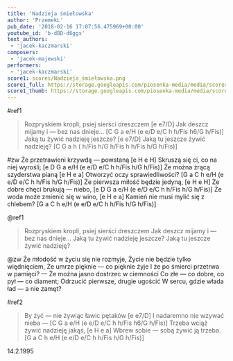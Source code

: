 ```yaml
---
title: 'Nadzieja śmiełowska'
author: 'PrzemekL'
pub_date: '2018-02-16 17:07:56.475969+00:00'
youtube_id: 'b-dBD-d6ggs'
text_authors:
 - 'jacek-kaczmarski'
composers:
 - 'jacek-majewski'
performers:
 - 'jacek-kaczmarski'
score1: scores/Nadzieja_śmiełowska.png
score1_full: https://storage.googleapis.com/piosenka-media/media/scores/Nadzieja_śmiełowska.png
score1_thumb: https://storage.googleapis.com/piosenka-media/media/scores/Nadzieja_%C5%9Bmie%C5%82owska.png.180x0_q85_upscale.jpg
---
```


#ref1
>Rozpryskiem kropli, psiej sierści dreszczem [e e7/D]
>Jak deszcz mijamy i — bez nas dnieje… [C G a e/H   (e e/D  e/C  h h/Fis  h6/G  h/Fis)]
>Jaką tu żywić nadzieję jeszcze? [e e7/D]
>Jaką tu jeszcze żywić nadzieję? [C G a h   ( h/Fis  h/G  h/Fis  h  h/Fis  h/G  h/Fis)]

#zw
Że przetrawieni krzywdą — powstaną [e H e H]
Skruszą się ci, co na niej wyrośli; [e D G a e/H   (e  e/D  e/C  h  h/Fis  h/G  h/Fis)]
Że można żrącą szyderstwa pianą [e H e a]
Otworzyć oczy sprawiedliwości? [G a C h e/H   (e  e/D  e/C  h  h/Fis  h/G  h/Fis)]
Że pierwsza miłość będzie jedyną, [e H e H]
Że dobre chęci brukują — niebo, [e D G a e/H   (e  e/D  e/C  h  h/Fis  h/G  h/Fis)]
Że woda może zmienić się w wino, [e H e a]
Kamień nie musi mylić się z chlebem? [G a C h e/H   (e  e/D  e/C  h  h/Fis  h/G  h/Fis)]

@ref1
>Rozpryskiem kropli, psiej sierści dreszczem
>Jak deszcz mijamy i — bez nas dnieje…
>Jaką tu żywić nadzieję jeszcze?
>Jaką tu jeszcze żywić nadzieję?

@zw
Że młodość w życiu się nie rozmyje,
Życie nie będzie tylko więdnięciem,
Że umrze pięknie — co pięknie żyje
I że po śmierci przetrwa w pamięci?
— Że można jasno dostrzec w ciemności
Co złe — co dobre, co pył — co diament;
Odrzucić pierwsze, drugie ugościć
W sercu, gdzie włada ład — a nie zamęt?

#ref2
>By żyć — nie żywiąc ławic pętaków [e e7/D]
>I nadaremno nie wzywać nieba — [C G a e/H   (e e/D  e/C  h h/Fis  h6/G  h/Fis)]
>Trzeba wciąż żywić nadzieję jakąś, [e H e a]
>Wbrew sobie — sobą żywić ją trzeba. [G a C h e/H (e  e/D  e/C  h  h/Fis  h/G  h/Fis)]

14.2.1995